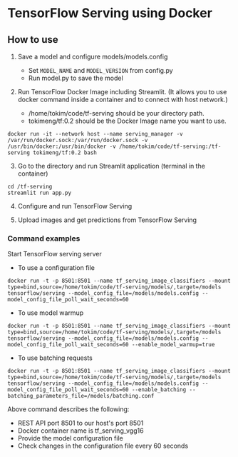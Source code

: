 # TensorFlow Serving using Docker

## How to use
1. Save a model and configure models/models.config
    * Set ``` MODEL_NAME ``` and ``` MODEL_VERSION ``` from config.py
    * Run model.py to save the model
    
2. Run TensorFlow Docker Image including Streamlit. (It allows you to use docker command inside a container and to connect with host network.)
    * /home/tokim/code/tf-serving should be your directory path.
    * tokimeng/tf:0.2 should be the Docker Image name you want to use.

~~~
docker run -it --network host --name serving_manager -v /var/run/docker.sock:/var/run/docker.sock -v /usr/bin/docker:/usr/bin/docker -v /home/tokim/code/tf-serving:/tf-serving tokimeng/tf:0.2 bash
~~~

3. Go to the directory and run Streamlit application (terminal in the container)
~~~
cd /tf-serving
streamlit run app.py
~~~

4. Configure and run TensorFlow Serving

5. Upload images and get predictions from TensorFlow Serving

### Command examples
Start TensorFlow serving server

* To use a configuration file
~~~
docker run -t -p 8501:8501 --name tf_serving_image_classifiers --mount type=bind,source=/home/tokim/code/tf-serving/models/,target=/models tensorflow/serving --model_config_file=/models/models.config --model_config_file_poll_wait_seconds=60
~~~
* To use model warmup
~~~
docker run -t -p 8501:8501 --name tf_serving_image_classifiers --mount type=bind,source=/home/tokim/code/tf-serving/models/,target=/models tensorflow/serving --model_config_file=/models/models.config --model_config_file_poll_wait_seconds=60 --enable_model_warmup=true
~~~
* To use batching requests
~~~
docker run -t -p 8501:8501 --name tf_serving_image_classifiers --mount type=bind,source=/home/tokim/code/tf-serving/models/,target=/models tensorflow/serving --model_config_file=/models/models.config --model_config_file_poll_wait_seconds=60 --enable_batching --batching_parameters_file=/models/batching.conf
~~~
Above command describes the following:
* REST API port 8501 to our host's port 8501
* Docker container name is tf_serving_vgg16
* Provide the model configuration file
* Check changes in the configuration file every 60 seconds

